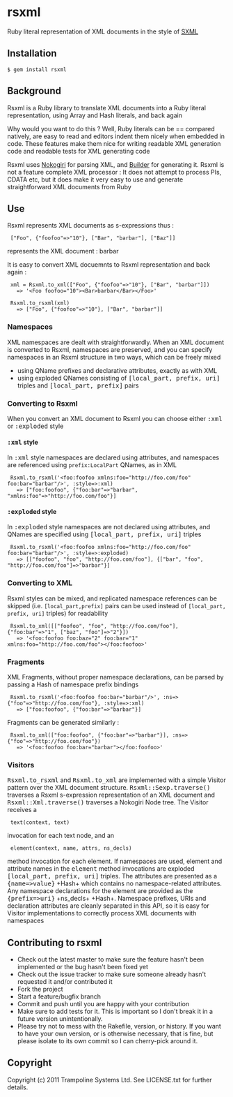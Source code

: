 rsxml
=====

Ruby literal representation of XML documents in the style of [SXML](http://en.wikipedia.org/wiki/SXML)

Installation
------------

    $ gem install rsxml


Background
----------

Rsxml is a Ruby library to translate XML documents into a Ruby literal representation, using Array and Hash literals, and back again

Why would you want to do this ? Well, Ruby literals can be == compared natively, are easy to read
and editors indent them nicely when embedded in code. These features make them nice for writing readable
XML generation code and readable tests for XML generating code

Rsxml uses [Nokogiri](http://nokogiri.org/) for parsing XML, and [Builder](http://builder.rubyforge.org/) for generating it. Rsxml is not a feature complete XML processor : It does not attempt to process PIs, CDATA etc, but it does make it very easy to use and generate straightforward XML documents from Ruby

Use
---

Rsxml represents XML documents as s-expressions thus :

     ["Foo", {"foofoo"=>"10"}, ["Bar", "barbar"], ["Baz"]]

represents the XML document :
     <Foo foofoo="10"><Bar>barbar</Bar><Baz></Baz></Foo>

It is easy to convert XML docuemnts to Rsxml representation and back again :

     xml = Rsxml.to_xml(["Foo", {"foofoo"=>"10"}, ["Bar", "barbar"]])
       => '<Foo foofoo="10"><Bar>barbar</Bar></Foo>'

     Rsxml.to_rsxml(xml)
       => ["Foo", {"foofoo"=>"10"}, ["Bar", "barbar"]]

### Namespaces

XML namespaces are dealt with straightforwardly. When an XML document is converted to Rsxml, namespaces are preserved, and you can specify namespaces in an Rsxml structure in two ways, which can be freely mixed

* using QName prefixes and declarative attributes, exactly as with XML
* using exploded QNames consisting of <tt>[local_part, prefix, uri]</tt> triples and <tt>[local_part, prefix]</tt> pairs

### Converting to Rsxml


When you convert an XML document to Rsxml you can choose either <tt>:xml</tt> or <tt>:exploded</tt> style

#### <tt>:xml</tt> style

In <tt>:xml</tt> style namespaces are declared using attributes, and namespaces are referenced using
`prefix:LocalPart` QNames, as in XML

     Rsxml.to_rsxml('<foo:foofoo xmlns:foo="http://foo.com/foo" foo:bar="barbar"/>', :style=>:xml)
       => ["foo:foofoo", {"foo:bar"=>"barbar", "xmlns:foo"=>"http://foo.com/foo"}] 

#### <tt>:exploded</tt> style

In <tt>:exploded</tt> style namespaces are not declared using attributes, and QNames are specified
using <tt>[local_part, prefix, uri]</tt> triples

     Rsxml.to_rsxml('<foo:foofoo xmlns:foo="http://foo.com/foo" foo:bar="barbar"/>', :style=>:exploded)
       => [["foofoo", "foo", "http://foo.com/foo"], {["bar", "foo", "http://foo.com/foo"]=>"barbar"}]

### Converting to XML

Rsxml styles can be mixed, and replicated namespace references can be skipped (i.e. `[local_part,prefix]` pairs can be used instead of `[local_part, prefix, uri]` triples) for readability

     Rsxml.to_xml([["foofoo", "foo", "http://foo.com/foo"], {"foo:bar"=>"1", ["baz", "foo"]=>"2"}])
       => '<foo:foofoo foo:baz="2" foo:bar="1" xmlns:foo="http://foo.com/foo"></foo:foofoo>'

### Fragments

XML Fragments, without proper namespace declarations, can be parsed by passing a Hash of namespace
prefix bindings

     Rsxml.to_rsxml('<foo:foofoo foo:bar="barbar"/>', :ns=>{"foo"=>"http://foo.com/foo"}, :style=>:xml)
       => ["foo:foofoo", {"foo:bar"=>"barbar"}] 

Fragments can be generated similarly :

     Rsxml.to_xml(["foo:foofoo", {"foo:bar"=>"barbar"}], :ns=>{"foo"=>"http://foo.com/foo"})
       => '<foo:foofoo foo:bar="barbar"></foo:foofoo>'

### Visitors

<tt>Rsxml.to_rsxml</tt> and <tt>Rsxml.to_xml</tt> are implemented with a simple Visitor pattern over the XML document structure. <tt>Rsxml::Sexp.traverse()</tt> traverses a Rsxml s-expression representation of an XML document and <tt>Rsxml::Xml.traverse()</tt> traverses a Nokogiri Node tree. The Visitor receives a

     text(context, text)

invocation for each text node, and an

     element(context, name, attrs, ns_decls)

method invocation for each element. If namespaces are used, element and attribute names in the <tt>element</tt> method invocations are exploded <tt>[local_part, prefix, uri]</tt> triples. The attributes are presented as a <tt>{name=>value}</tt> +Hash+ which contains no namespace-related attributes. Any namespace declarations for the element are provided as the <tt>{prefix=>uri}</tt> +ns_decls+ +Hash+. Namespace prefixes, URIs and declaration attributes are cleanly separated in this API, so it is easy for Visitor implementations to correctly process XML documents with namespaces

Contributing to rsxml
---------------------
 
* Check out the latest master to make sure the feature hasn't been implemented or the bug hasn't been fixed yet
* Check out the issue tracker to make sure someone already hasn't requested it and/or contributed it
* Fork the project
* Start a feature/bugfix branch
* Commit and push until you are happy with your contribution
* Make sure to add tests for it. This is important so I don't break it in a future version unintentionally.
* Please try not to mess with the Rakefile, version, or history. If you want to have your own version, or is otherwise necessary, that is fine, but please isolate to its own commit so I can cherry-pick around it.

Copyright
---------

Copyright (c) 2011 Trampoline Systems Ltd. See LICENSE.txt for
further details.

